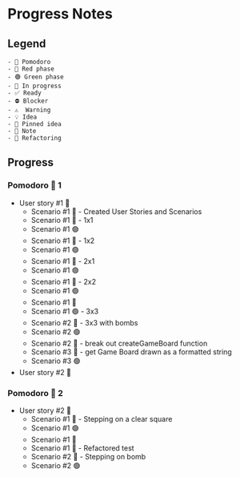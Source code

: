 # Progress Notes

## Legend

```
- 🍅 Pomodoro
- 🔴 Red phase
- 🟢 Green phase
- 🚧 In progress
- ✅ Ready
- ⛔ Blocker
- ⚠  Warning
- 💡 Idea
- 📌 Pinned idea
- 📝 Note
- 🔨 Refactoring
```

## Progress

### Pomodoro 🍅 1

- User story #1 🚧
  - Scenario #1 📝 - Created User Stories and Scenarios
  - Scenario #1 🔴 - 1x1
  - Scenario #1 🟢
  - Scenario #1 🔴 - 1x2
  - Scenario #1 🟢
  - Scenario #1 🔴 - 2x1
  - Scenario #1 🟢
  - Scenario #1 🔴 - 2x2
  - Scenario #1 🟢
  - Scenario #1 🔨
  - Scenario #1 🟢 - 3x3
  - Scenario #2 🔴 - 3x3 with bombs
  - Scenario #2 🟢
  - Scenario #2 🔨 - break out createGameBoard function
  - Scenario #3 🔴 - get Game Board drawn as a formatted string
  - Scenario #3 🟢
- User story #2 🚧

### Pomodoro 🍅 2

- User story #2 🚧
  - Scenario #1 🔴 - Stepping on a clear square
  - Scenario #1 🟢
  - Scenario #1 🔨
  - Scenario #1 🔨 - Refactored test
  - Scenario #2 🔴 - Stepping on bomb
  - Scenario #2 🟢
